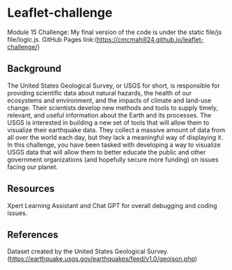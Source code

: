 # Leaflet-challenge
Module 15 Challenge:
My final version of the code is under the static file/js file/logic.js.
GitHub Pages link:(https://cmcmahill24.github.io/leaflet-challenge/)
## Background 
The United States Geological Survey, or USGS for short, is responsible for providing scientific data about natural hazards, the health of our ecosystems and environment, and the impacts of climate and land-use change. Their scientists develop new methods and tools to supply timely, relevant, and useful information about the Earth and its processes.
The USGS is interested in building a new set of tools that will allow them to visualize their earthquake data. They collect a massive amount of data from all over the world each day, but they lack a meaningful way of displaying it. In this challenge, you have been tasked with developing a way to visualize USGS data that will allow them to better educate the public and other government organizations (and hopefully secure more funding) on issues facing our planet.
## Resources
Xpert Learning Assistant and Chat GPT for overall debugging and coding issues. 
## References
Dataset created by the United States Geological Survey.
(https://earthquake.usgs.gov/earthquakes/feed/v1.0/geojson.php)
